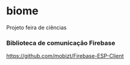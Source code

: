 # biome
Projeto feira de ciências

### Biblioteca de comunicação Firebase
https://github.com/mobizt/Firebase-ESP-Client